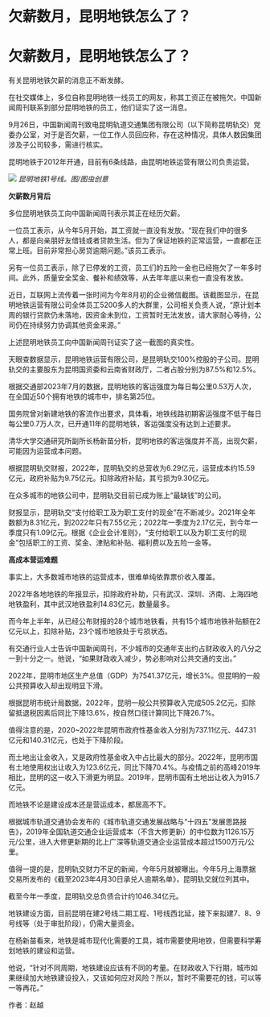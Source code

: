 # 欠薪数月，昆明地铁怎么了？

# 欠薪数月，昆明地铁怎么了？

有关昆明地铁欠薪的消息正不断发酵。

在社交媒体上，多位自称昆明地铁一线员工的网友，称其工资正在被拖欠。中国新闻周刊联系到部分昆明地铁的员工，他们证实了这一消息。

9月26日，中国新闻周刊致电昆明轨道交通集团有限公司（以下简称昆明轨交）党委办公室，对于是否欠薪，一位工作人员回应称，存在这种情况，具体人数因集团涉及子公司较多，需进行核实。

昆明地铁于2012年开通，目前有6条线路，由昆明地铁运营有限公司负责运营。

![](https://inews.gtimg.com/news_bt/O8nzY3WJ3QNycQ_XeGMfilikTCydyEe1EUyQzMa4hUya4AA/1000)
_昆明地铁1号线。图/图虫创意_

**欠薪数月背后**

多位昆明地铁员工向中国新闻周刊表示其正在经历欠薪。

一位员工表示，从今年5月开始，其工资就一直没有发放。“现在我们中的很多人，都是向亲朋好友借钱或者贷款生活。但为了保证地铁的正常运营，一直都在正常上班。目前非常担心房贷逾期问题。”该员工表示。

另有一位员工表示，除了已停发的工资，员工们的五险一金也已经拖欠了一年多时间。此外，质量安全奖金、餐补和绩效等，从去年年底以来也一直没有发放。

近日，互联网上流传着一张时间为今年8月初的企业微信截图。该截图显示，在昆明地铁运营有限公司全体员工5200多人的大群里，公司相关负责人说，“原计划本周的银行贷款仍未落地，因资金未到位，工资暂时无法发放，请大家耐心等待，公司仍在持续努力协调其他资金来源。”

上述昆明地铁员工向中国新闻周刊证实了这一截图的真实性。

天眼查数据显示，昆明地铁运营有限公司，是昆明轨交100%控股的子公司。昆明轨交的主要股东为昆明国资委和云南省财政厅，二者占股分别为87.5%和12.5%。

根据交通部2023年7月的数据，昆明地铁的客运强度为每日每公里0.53万人次，在全国近50个拥有地铁的城市中，排名第25位。

国务院曾对新建地铁的客流作出要求，具体看，地铁线路初期客运强度不低于每日每公里0.7万人次，已开通11年的昆明地铁，客运强度没有达到上述要求。

清华大学交通研究所副所长杨新苗分析，昆明地铁的客运强度并不高，出现欠薪，可能因为运营成本问题。

根据昆明轨交财报，2022年，昆明轨交的总营收为6.29亿元，运营成本约15.59亿元，政府补贴为9.75亿元。扣除政府补贴，其亏损为9.30亿元。

在众多城市的地铁公司中，昆明轨交目前已成为账上“最缺钱”的公司。

财报显示，昆明轨交“支付给职工及为职工支付的现金”在不断减少。2021年全年数额为8.31亿元，到2022年只有7.55亿元；2022年一季度为2.17亿元，到今年一季度只有1.09亿元。根据《企业会计准则》，“支付给职工以及为职工支付的现金”包括职工的工资、奖金、津贴和补贴、福利费以及五险一金等。

**高成本营运难题**

事实上，大多数城市地铁的运营成本，很难单纯依靠票价收入覆盖。

2022年各地地铁的年报显示，扣除政府补助，只有武汉、深圳、济南、上海四地地铁盈利，其中武汉地铁盈利14.83亿元，数量最多。

而今年上半年，从已经公布财报的28个城市地铁看，共有15个城市地铁补贴额在2亿元以上，扣除补贴，23个城市地铁处于亏损状态。

有交通行业人士告诉中国新闻周刊，不少城市的交通年支出约占财政收入的八分之一到十分之一。他说，“如果财政收入减少，势必影响对公共交通的支出。”

2022年，昆明市地区生产总值（GDP）为7541.37亿元，增长3%。但昆明的一般公共预算收入却出现明显下滑。

根据昆明市统计局数据，2022年，昆明一般公共预算收入完成505.2亿元，扣除留抵退税因素后同比下降13.6%，按自然口径计算同比下降26.7%。

值得注意的是，2020~2022年昆明市政府性基金收入分别为737.11亿元、447.31亿元和140.31亿元，也处于下降阶段。

而土地出让金收入，又是政府性基金收入中占比最大的部分。2022年，昆明市国有土地使用权出让收入为123.6亿元，同比下降70.4%。与疫情之前的高峰2019年相比，昆明的这一收入下滑更为明显。2019年，昆明市国有土地出让收入为915.7亿元。

而地铁不论是建设成本还是营运成本，都居高不下。

根据城市轨道交通协会发布的《城市轨道交通发展战略与“十四五”发展思路报告》，2019年全国轨道交通企业运营成本（不含大修更新）的中位数为1126.15万元/公里，进入大修更新期的北上广深等轨道交通企业运营成本超过1500万元/公里。

值得一提的是，昆明轨交财力不足的新闻，今年5月就被曝出。今年5月上海票据交易所发布的《截至2023年4月30日承兑人逾期名单》，昆明轨交就位列其中。

截至今年一季度，昆明轨交总负债合计约1046.34亿元。

地铁建设方面，目前昆明在建2号线二期工程、1号线西北延，接下来拟建7、8、9号线等（处于审批阶段），仍需大量资金。

在杨新苗看来，地铁是城市现代化需要的工具，城市需要使用地铁，但需要科学筹划地铁的建设和运营。

他说，“针对不同周期，地铁建设应该有不同的考量。在财政收入下行期，城市如果继续加大地铁建设投入，又该如何应对风险？所以，暂时不需要花的钱，可以等一等再花。”

作者：赵越

